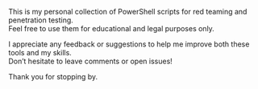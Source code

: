 This is my personal collection of PowerShell scripts for red teaming and penetration testing.  
Feel free to use them for educational and legal purposes only.

I appreciate any feedback or suggestions to help me improve both these tools and my skills.  
Don’t hesitate to leave comments or open issues!

Thank you for stopping by.
